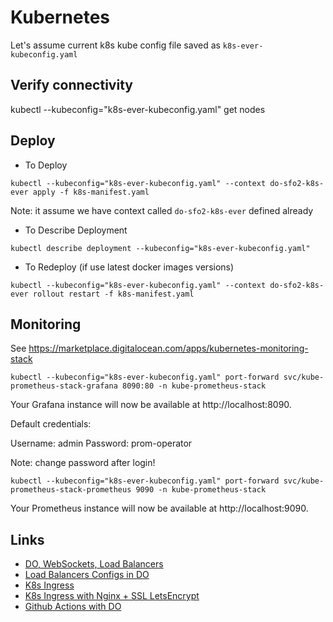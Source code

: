 # Kubernetes

Let's assume current k8s kube config file saved as `k8s-ever-kubeconfig.yaml`

## Verify connectivity

kubectl --kubeconfig="k8s-ever-kubeconfig.yaml" get nodes

## Deploy

-   To Deploy

`kubectl --kubeconfig="k8s-ever-kubeconfig.yaml" --context do-sfo2-k8s-ever apply -f k8s-manifest.yaml`

Note: it assume we have context called `do-sfo2-k8s-ever` defined already

-   To Describe Deployment

`kubectl describe deployment --kubeconfig="k8s-ever-kubeconfig.yaml"`

-   To Redeploy (if use latest docker images versions)

`kubectl --kubeconfig="k8s-ever-kubeconfig.yaml" --context do-sfo2-k8s-ever rollout restart -f k8s-manifest.yaml`

## Monitoring

See <https://marketplace.digitalocean.com/apps/kubernetes-monitoring-stack>

`kubectl --kubeconfig="k8s-ever-kubeconfig.yaml" port-forward svc/kube-prometheus-stack-grafana 8090:80 -n kube-prometheus-stack`

Your Grafana instance will now be available at http://localhost:8090.

Default credentials:

Username: admin
Password: prom-operator

Note: change password after login!

`kubectl --kubeconfig="k8s-ever-kubeconfig.yaml" port-forward svc/kube-prometheus-stack-prometheus 9090 -n kube-prometheus-stack`

Your Prometheus instance will now be available at http://localhost:9090.

## Links

-   [DO, WebSockets, Load Balancers](https://medium.com/swlh/how-to-use-web-sockets-socket-io-with-digital-ocean-load-balancers-and-kubernetes-dok8s-with-e4dd5531c67e)
-   [Load Balancers Configs in DO](https://www.digitalocean.com/docs/kubernetes/how-to/configure-load-balancers)
-   [K8s Ingress](https://kubernetes.io/docs/concepts/services-networking/ingress/#ingress-controllers)
-   [K8s Ingress with Nginx + SSL LetsEncrypt](https://www.digitalocean.com/community/tutorials/how-to-set-up-an-nginx-ingress-with-cert-manager-on-digitalocean-kubernetes)
-   [Github Actions with DO](https://github.com/do-community/example-doctl-action/blob/master/.github/workflows/workflow.yaml)
